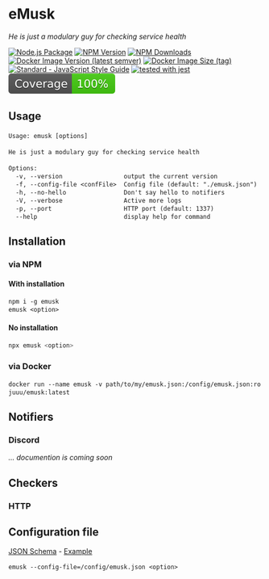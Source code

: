 # eMusk
_He is just a modulary guy for checking service health_

[![Node.js Package](https://github.com/j-catania/emusk/actions/workflows/build-release.yml/badge.svg)](https://github.com/j-catania/emusk/actions/workflows/build-release.yml)
[![NPM Version](https://img.shields.io/npm/v/emusk.svg)](https://npmjs.org/package/emusk)
[![NPM Downloads](https://img.shields.io/npm/dm/emusk.svg)](https://npmjs.org/package/emusk)
[![Docker Image Version (latest semver)](https://img.shields.io/docker/v/juuu/emusk?logo=docker)](https://hub.docker.com/r/juuu/emusk)
[![Docker Image Size (tag)](https://img.shields.io/docker/image-size/juuu/emusk/latest?logo=docker)](https://hub.docker.com/r/juuu/emusk)
[![Standard - JavaScript Style Guide](https://img.shields.io/badge/code_style-standard-brightgreen.svg)](https://standardjs.com)
[![tested with jest](https://img.shields.io/badge/tested_with-jest-99424f.svg?logo=jest)](https://github.com/jestjs/jest)
![Coverage badge](./coverage-badge.svg)

## Usage
```shell
Usage: emusk [options]

He is just a modulary guy for checking service health

Options:
  -v, --version                 output the current version
  -f, --config-file <confFile>  Config file (default: "./emusk.json")
  -h, --no-hello                Don't say hello to notifiers
  -V, --verbose                 Active more logs
  -p, --port                    HTTP port (default: 1337)
  --help                        display help for command
```

## Installation
### via NPM
#### With installation
```shell
npm i -g emusk
emusk <option>
```
#### No installation
```sh
npx emusk <option>
```
### via Docker
```
docker run --name emusk -v path/to/my/emusk.json:/config/emusk.json:ro juuu/emusk:latest
```

## Notifiers
### Discord
_... documention is coming soon_

## Checkers
### HTTP


## Configuration file
[JSON Schema](emusk.schema.json) - [Example](emusk.example.json)
```
emusk --config-file=/config/emusk.json <option>
```
